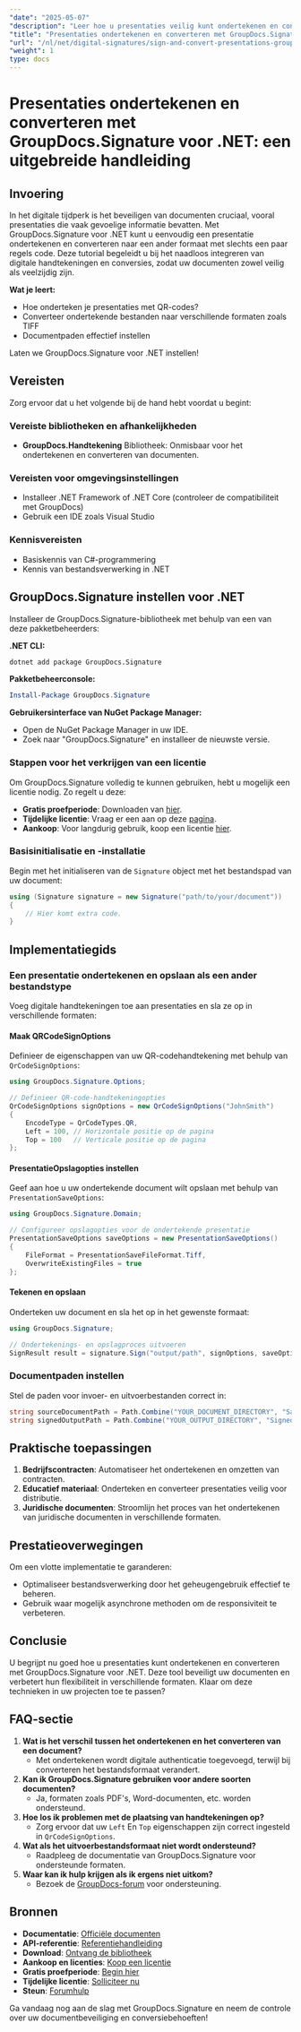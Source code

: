 ```yaml
---
"date": "2025-05-07"
"description": "Leer hoe u presentaties veilig kunt ondertekenen en converteren met GroupDocs.Signature voor .NET. Deze handleiding behandelt het ondertekenen van QR-codes, bestandsconversie en het instellen van het documentpad."
"title": "Presentaties ondertekenen en converteren met GroupDocs.Signature voor .NET&#58; een uitgebreide handleiding"
"url": "/nl/net/digital-signatures/sign-and-convert-presentations-groupdocs-signature-net/"
"weight": 1
type: docs
---
```

# Presentaties ondertekenen en converteren met GroupDocs.Signature voor .NET: een uitgebreide handleiding

## Invoering

In het digitale tijdperk is het beveiligen van documenten cruciaal, vooral presentaties die vaak gevoelige informatie bevatten. Met GroupDocs.Signature voor .NET kunt u eenvoudig een presentatie ondertekenen en converteren naar een ander formaat met slechts een paar regels code. Deze tutorial begeleidt u bij het naadloos integreren van digitale handtekeningen en conversies, zodat uw documenten zowel veilig als veelzijdig zijn.

**Wat je leert:**
- Hoe onderteken je presentaties met QR-codes?
- Converteer ondertekende bestanden naar verschillende formaten zoals TIFF
- Documentpaden effectief instellen

Laten we GroupDocs.Signature voor .NET instellen!

## Vereisten

Zorg ervoor dat u het volgende bij de hand hebt voordat u begint:

### Vereiste bibliotheken en afhankelijkheden
- **GroupDocs.Handtekening** Bibliotheek: Onmisbaar voor het ondertekenen en converteren van documenten.
  
### Vereisten voor omgevingsinstellingen
- Installeer .NET Framework of .NET Core (controleer de compatibiliteit met GroupDocs)
- Gebruik een IDE zoals Visual Studio

### Kennisvereisten
- Basiskennis van C#-programmering
- Kennis van bestandsverwerking in .NET

## GroupDocs.Signature instellen voor .NET

Installeer de GroupDocs.Signature-bibliotheek met behulp van een van deze pakketbeheerders:

**.NET CLI:**
```bash
dotnet add package GroupDocs.Signature
```

**Pakketbeheerconsole:**
```powershell
Install-Package GroupDocs.Signature
```

**Gebruikersinterface van NuGet Package Manager:**
- Open de NuGet Package Manager in uw IDE.
- Zoek naar "GroupDocs.Signature" en installeer de nieuwste versie.

### Stappen voor het verkrijgen van een licentie

Om GroupDocs.Signature volledig te kunnen gebruiken, hebt u mogelijk een licentie nodig. Zo regelt u deze:
- **Gratis proefperiode**: Downloaden van [hier](https://releases.groupdocs.com/signature/net/).
- **Tijdelijke licentie**: Vraag er een aan op deze [pagina](https://purchase.groupdocs.com/temporary-license/).
- **Aankoop**: Voor langdurig gebruik, koop een licentie [hier](https://purchase.groupdocs.com/buy).

### Basisinitialisatie en -installatie

Begin met het initialiseren van de `Signature` object met het bestandspad van uw document:

```csharp
using (Signature signature = new Signature("path/to/your/document"))
{
    // Hier komt extra code.
}
```

## Implementatiegids

### Een presentatie ondertekenen en opslaan als een ander bestandstype

Voeg digitale handtekeningen toe aan presentaties en sla ze op in verschillende formaten:

#### Maak QRCodeSignOptions
Definieer de eigenschappen van uw QR-codehandtekening met behulp van `QrCodeSignOptions`:

```csharp
using GroupDocs.Signature.Options;

// Definieer QR-code-handtekeningopties
QrCodeSignOptions signOptions = new QrCodeSignOptions("JohnSmith")
{
    EncodeType = QrCodeTypes.QR,
    Left = 100, // Horizontale positie op de pagina
    Top = 100   // Verticale positie op de pagina
};
```

#### PresentatieOpslagopties instellen
Geef aan hoe u uw ondertekende document wilt opslaan met behulp van `PresentationSaveOptions`:

```csharp
using GroupDocs.Signature.Domain;

// Configureer opslagopties voor de ondertekende presentatie
PresentationSaveOptions saveOptions = new PresentationSaveOptions()
{
    FileFormat = PresentationSaveFileFormat.Tiff,
    OverwriteExistingFiles = true
};
```

#### Tekenen en opslaan
Onderteken uw document en sla het op in het gewenste formaat:

```csharp
using GroupDocs.Signature;

// Ondertekenings- en opslagproces uitvoeren
SignResult result = signature.Sign("output/path", signOptions, saveOptions);
```

### Documentpaden instellen
Stel de paden voor invoer- en uitvoerbestanden correct in:

```csharp
string sourceDocumentPath = Path.Combine("YOUR_DOCUMENT_DIRECTORY", "Sample_Document.docx");
string signedOutputPath = Path.Combine("YOUR_OUTPUT_DIRECTORY", "SignedDocuments", "Signed_Document.pdf");
```

## Praktische toepassingen
1. **Bedrijfscontracten**: Automatiseer het ondertekenen en omzetten van contracten.
2. **Educatief materiaal**: Onderteken en converteer presentaties veilig voor distributie.
3. **Juridische documenten**: Stroomlijn het proces van het ondertekenen van juridische documenten in verschillende formaten.

## Prestatieoverwegingen
Om een vlotte implementatie te garanderen:
- Optimaliseer bestandsverwerking door het geheugengebruik effectief te beheren.
- Gebruik waar mogelijk asynchrone methoden om de responsiviteit te verbeteren.

## Conclusie
U begrijpt nu goed hoe u presentaties kunt ondertekenen en converteren met GroupDocs.Signature voor .NET. Deze tool beveiligt uw documenten en verbetert hun flexibiliteit in verschillende formaten. Klaar om deze technieken in uw projecten toe te passen?

## FAQ-sectie
1. **Wat is het verschil tussen het ondertekenen en het converteren van een document?**
   - Met ondertekenen wordt digitale authenticatie toegevoegd, terwijl bij converteren het bestandsformaat verandert.
2. **Kan ik GroupDocs.Signature gebruiken voor andere soorten documenten?**
   - Ja, formaten zoals PDF's, Word-documenten, etc. worden ondersteund.
3. **Hoe los ik problemen met de plaatsing van handtekeningen op?**
   - Zorg ervoor dat uw `Left` En `Top` eigenschappen zijn correct ingesteld in `QrCodeSignOptions`.
4. **Wat als het uitvoerbestandsformaat niet wordt ondersteund?**
   - Raadpleeg de documentatie van GroupDocs.Signature voor ondersteunde formaten.
5. **Waar kan ik hulp krijgen als ik ergens niet uitkom?**
   - Bezoek de [GroupDocs-forum](https://forum.groupdocs.com/c/signature/) voor ondersteuning.

## Bronnen
- **Documentatie**: [Officiële documenten](https://docs.groupdocs.com/signature/net/)
- **API-referentie**: [Referentiehandleiding](https://reference.groupdocs.com/signature/net/)
- **Download**: [Ontvang de bibliotheek](https://releases.groupdocs.com/signature/net/)
- **Aankoop en licenties**: [Koop een licentie](https://purchase.groupdocs.com/buy)
- **Gratis proefperiode**: [Begin hier](https://releases.groupdocs.com/signature/net/)
- **Tijdelijke licentie**: [Solliciteer nu](https://purchase.groupdocs.com/temporary-license/)
- **Steun**: [Forumhulp](https://forum.groupdocs.com/c/signature/)

Ga vandaag nog aan de slag met GroupDocs.Signature en neem de controle over uw documentbeveiliging en conversiebehoeften!